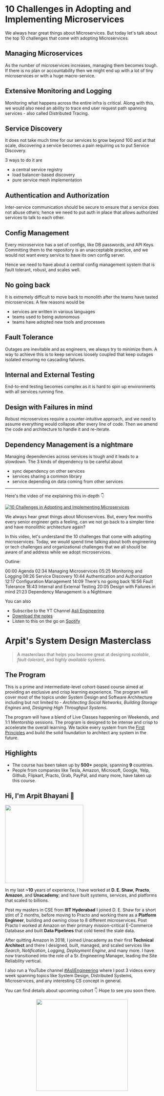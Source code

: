 10 Challenges in Adopting and Implementing Microservices
===


We always hear great things about Microservices. But today let's talk about the top 10 challenges that come with adopting Microservices.

## Managing Microservices

As the number of microservices increases, managing them becomes tough. If there is no plan or accountability then we might end up with a lot of tiny microservices or with a huge macro-service.

## Extensive Monitoring and Logging

Monitoring what happens across the entire infra is critical. Along with this, we would also need an ability to trace end user request path spanning services - also called Distributed Tracing.

## Service Discovery

It does not take much time for our services to grow beyond 100 and at that scale, discovering a service becomes a pain requiring us to put Service Discovery.

3 ways to do it are

- a central service registry
- load balancer-based discovery
- pure service mesh implementation

## Authentication and Authorization

Inter-service communication should be secure to ensure that a service does not abuse others; hence we need to put auth in place that allows authorized services to talk to each other.

## Config Management

Every microservice has a set of configs, like DB passwords, and API Keys. Committing them to the repository is an unacceptable practice, and we would not want every service to have its own config server.

Hence we need to have about a central config management system that is fault tolerant, robust, and scales well.

## No going back

It is extremely difficult to move back to monolith after the teams have tasted microservices. A few reasons would be

- services are written in various languages
- teams used to being autonomous
- teams have adopted new tools and processes

## Fault Tolerance

Outages are inevitable and as engineers, we always try to minimize them. A way to achieve this is to keep services loosely coupled that keep outages isolated ensuring no cascading failures.

## Internal and External Testing

End-to-end testing becomes complex as it is hard to spin up environments with all services running fine.

## Design with Failures in mind

Robust microservices require a counter-intuitive approach, and we need to assume everything would collapse after every line of code. Then we amend the code and architecture to handle it and re-iterate.

## Dependency Management is a nightmare

Managing dependencies across services is tough and it leads to a slowdown. The 3 kinds of dependency to be careful about

- sync dependency on other services
- services sharing a common library
- service depending on data coming from other services
<hr />


<p>Here's the video of me explaining this in-depth 👇‍</p>

[![10 Challenges in Adopting and Implementing Microservices](https://i.ytimg.com/vi/yTSq6hJFmUg/mqdefault.jpg)](https://www.youtube.com/watch?v=yTSq6hJFmUg)

We always hear great things about Microservices. But, every few months every senior engineer gets a feeling, can we not go back to a simpler time and have monolithic architecture again?

In this video, let's understand the 10 challenges that come with adopting microservices. Today, we would spend time talking about both engineering or tech challenges and organizational challenges that we all should be aware of and address while we adopt microservices.

Outline:

00:00 Agenda
02:34 Managing Microservices
05:25 Monitoring and Logging
08:26 Service Discovery
10:44 Authentication and Authorization
12:17 Configuration Management
14:09 There's no going back
16:56 Fault Tolerance
18:43 Internal and External Testing
20:05 Design with Failures in mind
21:23 Dependency Management is a Nightmare

You can also
 - Subscribe to the YT Channel [Asli Engineering](https://youtube.com/c/ArpitBhayani)
 - [Download the notes](https://drive.google.com/file/d/1qOCi_CaT5qYO_Qbm-6UB2IN-qcGc8AYB/view?usp=sharing)
 - Listen to this on the go on [Spotify](https://open.spotify.com/show/7qMoamm2iZQrsPVm6IQLoD)

# Arpit's System Design Masterclass

> A masterclass that helps you become great at designing _scalable_, _fault-tolerant_, and _highly available_ systems.

## The Program

This is a prime and intermediate-level cohort-based course aimed at providing an exclusive and crisp learning experience. The program will cover most of the topics under System Design and Software Architecture including but not limited to - _Architecting Social Networks_, _Building Storage Engines_ and, _Designing High Throughput Systems_.

The program will have a blend of Live Classes happening on Weekends, and 1:1 Mentorship sessions. The program is designed to be intense and crisp to accelerate the overall learning. We tackle every system from the [First Principles](https://en.wikipedia.org/wiki/First_principle) and build the solid foundation to architect any system in the future.


## Highlights

 - The course has been taken up by __500+__ people, spanning __9__ countries.
 - People from companies like Tesla, Amazon, Microsoft, Google, Yelp, Github, Flipkart, Practo, Grab, PayPal, and many more, have taken up this course.


## Hi, I'm Arpit Bhayani 👋

<img width="256px" src="https://arpitbhayani.me/static/img/arpit.jpg" />

In my last **~10** years of experience, I have worked at **D. E. Shaw**, **Practo**, **Amazon**, and **Unacademy**; and have built systems, services, and platforms that scaled to billions.

Post my masters in CSE from **IIIT Hyderabad** I joined D. E. Shaw for a short stint of 2 months, before moving to Practo and working there as a **Platform Engineer**, building and owning close to 8 different microservices. Post Practo I worked at Amazon on their primary mission-critical E-Commerce Database and built **Data Pipelines** that cold tiered the stale data.

After quitting Amazon in 2018, I joined Unacademy as their first **Technical Architect** and there I designed, built, managed, and scaled services like _Search_, _Notification_, _Logging_, _Deployment Engine_, and many more. I have now transitioned into the role of a Sr. Engineering Manager, leading the Site Reliability vertical.

I also run a YouTube channel [#AsliEngineering](https://www.youtube.com/c/ArpitBhayani) where I post 3 videos every week spanning topics like System Design, Distributed Systems, Microservices, and any interesting CS concept in general.

You can find details about upcoming cohort 👇‍ Hope to see you soon there.

<center>
<a target="_blank" href="https://arpitbhayani.me/masterclass">
<img src="https://user-images.githubusercontent.com/4745789/137859181-d4499cf4-ce65-4466-8b88-a078ece0f081.PNG" width="300px" />
</a>
</center>